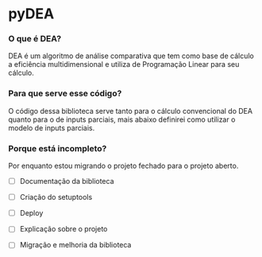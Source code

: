 # pyDEA

### O que é DEA?

DEA é um algoritmo de análise comparativa que tem como base de cálculo a eficiência multidimensional e utiliza de Programação Linear para seu cálculo.

### Para que serve esse código?

O código dessa biblioteca serve tanto para o cálculo convencional do DEA quanto para o de inputs parciais, mais abaixo definirei como utilizar o modelo de inputs parciais.

### Porque está incompleto?

Por enquanto estou migrando o projeto fechado para o projeto aberto.

- [ ] Documentação da biblioteca
- [ ] Criação do setuptools
- [ ] Deploy
- [ ] Explicação sobre o projeto
- [ ] Migração e melhoria da biblioteca

